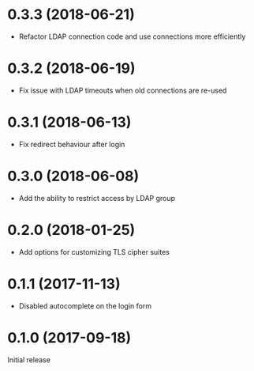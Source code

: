 0.3.3 (2018-06-21)
==================
* Refactor LDAP connection code and use connections more efficiently

0.3.2 (2018-06-19)
==================
* Fix issue with LDAP timeouts when old connections are re-used

0.3.1 (2018-06-13)
==================
* Fix redirect behaviour after login

0.3.0 (2018-06-08)
==================
* Add the ability to restrict access by LDAP group

0.2.0 (2018-01-25)
==================
* Add options for customizing TLS cipher suites

0.1.1 (2017-11-13)
==================
* Disabled autocomplete on the login form

0.1.0 (2017-09-18)
==================
Initial release
